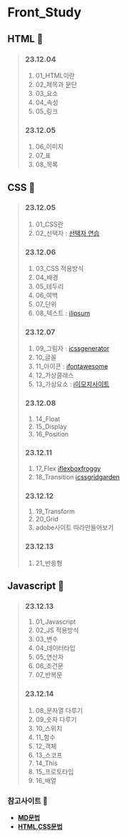 # Front_Study 
 

## HTML 📆
  
>### 23.12.04
>1. 01_HTML이란   
>2. 02_제목과 문단   
>3. 03_요소   
>4. 04_속성   
>5. 05_링크   
>
>   
>### 23.12.05
>1. 06_이미지   
>2. 07_표   
>3. 08_목록     
>   

   
## CSS 📆
  
>### 23.12.05
>1. 01_CSS란   
>2. 02_선택자 : [선택자 연습](https://flukeout.github.io)   
>
>
>### 23.12.06
>1. 03_CSS 적용방식
>2. 04_배경 
>3. 05_테두리
>4. 06_여백
>5. 07_단위
>6. 08_텍스트 : [ℹlipsum](https://www.lipsum.com/)
>
>
>### 23.12.07
>1. 09_그림자 : [ℹcssgenerator](https://cssgenerator.org/text-shadow-css-generator.html)
>2. 10_글꼴
>3. 11_아이콘 : [ℹfontawesome](https://fontawesome.com/)
>4. 12_가상클래스
>5. 13_가상요소 : [ℹ이모지사이트](https://www.webfx.com/tools/emoji-cheat-sheet/)
>
>
>
>### 23.12.08
>1. 14_Float
>2. 15_Display
>3. 16_Position
>
>
>### 23.12.11
>1. 17_Flex [ℹflexboxfroggy](https://flexboxfroggy.com/#ko)
>2. 18_Transition [ℹcssgridgarden](https://cssgridgarden.com/#ko)
>
>
>### 23.12.12
>1. 19_Transform
>2. 20_Grid
>3. adobe사이트 따라만들어보기
>
>
>### 23.12.13
>1. 21_반응형

## Javascript 📆

>### 23.12.13
>1. 01_Javascript
>2. 02_JS 적용방식
>3. 03_변수
>4. 04_데이터타입
>5. 05_연산자
>6. 06_조건문
>7. 07_반복문
>
>
>### 23.12.14
>1. 08_문자열 다루기
>2. 09_숫자 다루기
>3. 10_스위치
>4. 11_함수
>5. 12_객체
>6. 13_스코프
>7. 14_This
>8. 15_프로토타입
>9. 16_배열
>
>


### 참고사이트 💾
+ **[MD문법](https://www.markdownguide.org/)**
+ **[HTML,CSS문법](https://developer.mozilla.org/ko/docs/Learn/CSS)**

